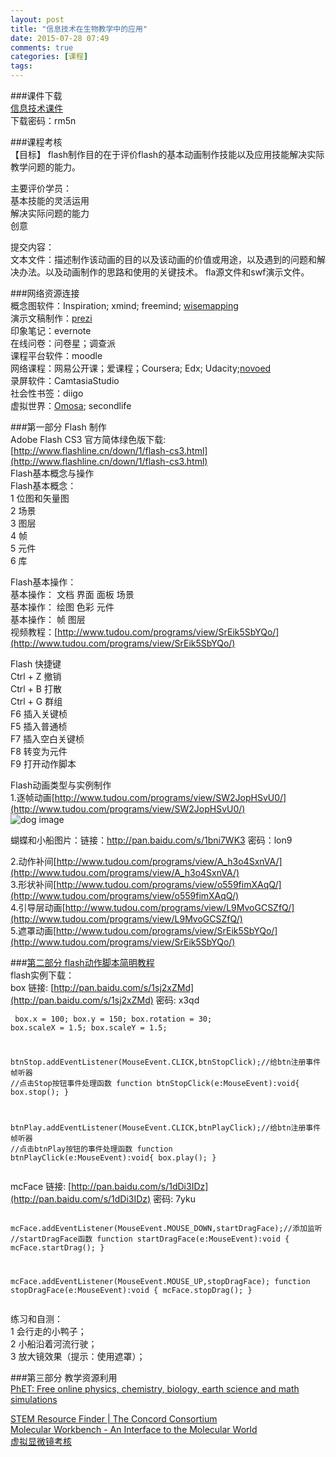 ```yaml
---
layout: post
title: "信息技术在生物教学中的应用"
date: 2015-07-28 07:49
comments: true
categories: [课程]
tags: 
---
```

###课件下载  
[信息技术课件](http://pan.baidu.com/s/1hq91Mfi)  
下载密码：rm5n  


###课程考核  
【目标】
flash制作目的在于评价flash的基本动画制作技能以及应用技能解决实际教学问题的能力。  

主要评价学员：  
    基本技能的灵活运用  
    解决实际问题的能力  
    创意   

提交内容：  
    文本文件：描述制作该动画的目的以及该动画的价值或用途，以及遇到的问题和解决办法。以及动画制作的思路和使用的关键技术。
    fla源文件和swf演示文件。

###网络资源连接  
概念图软件：Inspiration; xmind; freemind; [wisemapping](http://wisemapping.com/)   
演示文稿制作：[prezi](http://prezi.com/)  
印象笔记：evernote  
在线问卷：问卷星；调查派  
课程平台软件：moodle  
网络课程：网易公开课；爱课程；Coursera; Edx; Udacity;[novoed](https://novoed.com/)  
录屏软件：CamtasiaStudio  
社会性书签：diigo  
虚拟世界：[Omosa](http://comp.mq.edu.au/vworlds/omosa_cn.html); secondlife  


###第一部分 Flash 制作  
Adobe Flash CS3 官方简体绿色版下载:  
[http://www.flashline.cn/down/1/flash-cs3.html](http://www.flashline.cn/down/1/flash-cs3.html)  
Flash基本概念与操作  
Flash基本概念：  
1 位图和矢量图  
2 场景  
3 图层  
4 帧  
5 元件  
6 库  


Flash基本操作：  
基本操作： 文档 界面 面板 场景  
基本操作： 绘图 色彩 元件  
基本操作： 帧 图层  
视频教程：[http://www.tudou.com/programs/view/SrEik5SbYQo/](http://www.tudou.com/programs/view/SrEik5SbYQo/)  

Flash 快捷键  
Ctrl + Z 撤销  
Ctrl + B 打散  
Ctrl + G 群组  
F6 插入关键桢  
F5 插入普通桢  
F7 插入空白关键桢  
F8 转变为元件  
F9 打开动作脚本  

Flash动画类型与实例制作  
1.逐帧动画[http://www.tudou.com/programs/view/SW2JopHSvU0/](http://www.tudou.com/programs/view/SW2JopHSvU0/)  
![dog image](https://raw.github.com/lukezhg/Freyja/master/dog.png)  

蝴蝶和小船图片：链接：http://pan.baidu.com/s/1bni7WK3 密码：lon9

2.动作补间[http://www.tudou.com/programs/view/A_h3o4SxnVA/](http://www.tudou.com/programs/view/A_h3o4SxnVA/)  
3.形状补间[http://www.tudou.com/programs/view/o559fimXAqQ/](http://www.tudou.com/programs/view/o559fimXAqQ/)  
4.引导层动画[http://www.tudou.com/programs/view/L9MvoGCSZfQ/](http://www.tudou.com/programs/view/L9MvoGCSZfQ/)  
5.遮罩动画[http://www.tudou.com/programs/view/SrEik5SbYQo/](http://www.tudou.com/programs/view/SrEik5SbYQo/)  

###[第二部分 flash动作脚本简明教程](http://zhangchunlei.com/blog/2014/11/27/flash-as3-zip-manual/)  
flash实例下载：  
box 链接: [http://pan.baidu.com/s/1sj2xZMd](http://pan.baidu.com/s/1sj2xZMd) 密码: x3qd
<pre/><code/>
box.x = 100;
box.y = 150;
box.rotation = 30;
box.scaleX = 1.5;
box.scaleY = 1.5;

btnStop.addEventListener(MouseEvent.CLICK,btnStopClick);//给btn注册事件帧听器
//点击Stop按钮事件处理函数
function btnStopClick(e:MouseEvent):void{
box.stop();
}

btnPlay.addEventListener(MouseEvent.CLICK,btnPlayClick);//给btn注册事件帧听器
//点击btnPlay按钮的事件处理函数
function btnPlayClick(e:MouseEvent):void{
box.play();
}
</code></pre>

mcFace 链接: [http://pan.baidu.com/s/1dDi3IDz](http://pan.baidu.com/s/1dDi3IDz) 密码: 7yku

<pre/><code/>
mcFace.addEventListener(MouseEvent.MOUSE_DOWN,startDragFace);//添加监听
//startDragFace函数
function startDragFace(e:MouseEvent):void {
	mcFace.startDrag();
}

mcFace.addEventListener(MouseEvent.MOUSE_UP,stopDragFace);
function stopDragFace(e:MouseEvent):void {
	mcFace.stopDrag();
}
</code></pre>

练习和自测：  
1 会行走的小鸭子；  
2 小船沿着河流行驶；  
3 放大镜效果（提示：使用遮罩）；  

###第三部分 教学资源利用  
[PhET: Free online physics, chemistry, biology, earth science and math simulations](http://phet.colorado.edu/)  

[STEM Resource Finder | The Concord Consortium](http://concord.org/stem-resources)  
[Molecular Workbench - An Interface to the Molecular World](http://mw.concord.org/modeler/)  
[虚拟显微镜考核](http://www.udel.edu/biology/ketcham/microscope/scope.html)  

